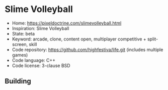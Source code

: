 # Slime Volleyball

- Home: https://pixeldoctrine.com/slimevolleyball.html
- Inspiration: Slime Volleyball
- State: beta
- Keyword: arcade, clone, content open, multiplayer competitive + split-screen, skill
- Code repository: https://github.com/highfestiva/life.git (includes multiple games)
- Code language: C++
- Code license: 3-clause BSD

## Building
